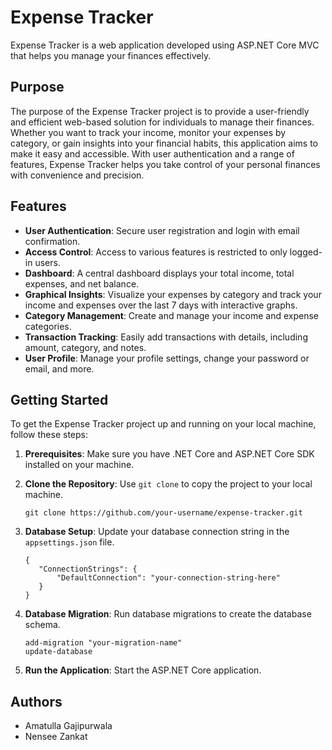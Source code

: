 # Expense Tracker

Expense Tracker is a web application developed using ASP.NET Core MVC that helps you manage your finances effectively.

## Purpose

The purpose of the Expense Tracker project is to provide a user-friendly and efficient web-based solution for individuals to manage their finances. Whether you want to track your income, monitor your expenses by category, or gain insights into your financial habits, this application aims to make it easy and accessible. With user authentication and a range of features, Expense Tracker helps you take control of your personal finances with convenience and precision.

## Features

- **User Authentication**: Secure user registration and login with email confirmation.
- **Access Control**: Access to various features is restricted to only logged-in users.
- **Dashboard**: A central dashboard displays your total income, total expenses, and net balance.
- **Graphical Insights**: Visualize your expenses by category and track your income and expenses over the last 7 days with interactive graphs.
- **Category Management**: Create and manage your income and expense categories.
- **Transaction Tracking**: Easily add transactions with details, including amount, category, and notes.
- **User Profile**: Manage your profile settings, change your password or email, and more.

## Getting Started

To get the Expense Tracker project up and running on your local machine, follow these steps:

1. **Prerequisites**: Make sure you have .NET Core and ASP.NET Core SDK installed on your machine.

2. **Clone the Repository**: Use `git clone` to copy the project to your local machine.

   ```shell
   git clone https://github.com/your-username/expense-tracker.git

3. **Database Setup**: Update your database connection string in the `appsettings.json` file.

   ```shell
   {
      "ConnectionStrings": {
          "DefaultConnection": "your-connection-string-here"
      }
   }
   
4. **Database Migration**: Run database migrations to create the database schema.

   ```shell
   add-migration "your-migration-name"
   update-database

5. **Run the Application**: Start the ASP.NET Core application.
 ## Authors

- Amatulla Gajipurwala
- Nensee Zankat
